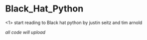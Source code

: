 # Black_Hat_Python

<1> 
start reading to Black hat python by justin seitz and tim arnold

*all code will upload*
